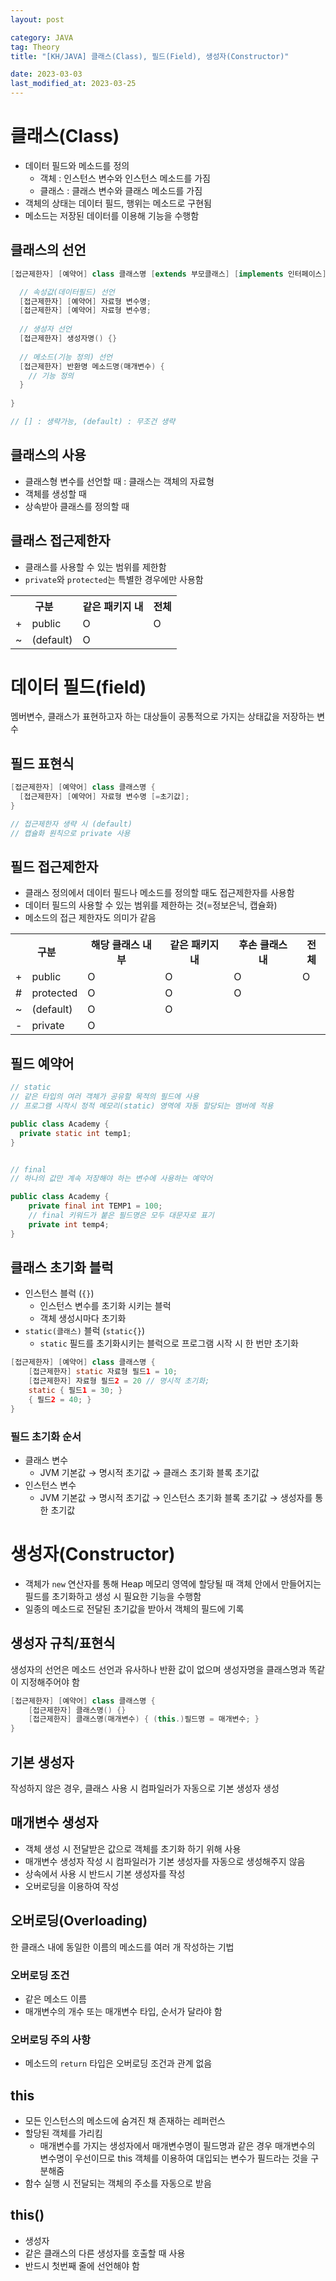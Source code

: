 ```yaml
---
layout: post

category: JAVA
tag: Theory
title: "[KH/JAVA] 클래스(Class), 필드(Field), 생성자(Constructor)"

date: 2023-03-03
last_modified_at: 2023-03-25
---
```


# 클래스(Class)
- 데이터 필드와 메소드를 정의
  + 객체 : 인스턴스 변수와 인스턴스 메소드를 가짐
  + 클래스 : 클래스 변수와 클래스 메소드를 가짐
- 객체의 상태는 데이터 필드, 행위는 메소드로 구현됨
- 메소드는 저장된 데이터를 이용해 기능을 수행함

## 클래스의 선언

```java
[접근제한자] [예약어] class 클래스명 [extends 부모클래스] [implements 인터페이스] {

  // 속성값(데이터필드) 선언
  [접근제한자] [예약어] 자료형 변수명; 
  [접근제한자] [예약어] 자료형 변수명;
  
  // 생성자 선언
  [접근제한자] 생성자명() {}
  
  // 메소드(기능 정의) 선언
  [접근제한자] 반환명 메소드명(매개변수) {
    // 기능 정의
  }
  
}

// [] : 생략가능, (default) : 무조건 생략
```

## 클래스의 사용
- 클래스형 변수를 선언할 때 : 클래스는 객체의 자료형
- 객체를 생성할 때
- 상속받아 클래스를 정의할 때

## 클래스 접근제한자
- 클래스를 사용할 수 있는 범위를 제한함
- `private`와 `protected`는 특별한 경우에만 사용함

<div class="table-wrapper" markdown="block">

<table>
  <tr>
    <th colspan="2">구분</th>
    <th>같은 패키지 내</th>
    <th>전체</th>
  </tr>
  <tr>
    <td>+</td>
    <td>public</td>
    <td>O</td>
    <td>O</td>
  </tr>
  <tr>
    <td>~</td>
    <td>(default)</td>
    <td>O</td>
    <td></td>
  </tr>
</table>

</div>



# 데이터 필드(field)
멤버변수, 클래스가 표현하고자 하는 대상들이 공통적으로 가지는 상태값을 저장하는 변수
	
## 필드 표현식
```java
[접근제한자] [예약어] class 클래스명 {
  [접근제한자] [예약어] 자료형 변수명 [=초기값];
}

// 접근제한자 생략 시 (default)
// 캡슐화 원칙으로 private 사용
```

## 필드 접근제한자
- 클래스 정의에서 데이터 필드나 메소드를 정의할 때도 접근제한자를 사용함
- 데이터 필드의 사용할 수 있는 범위를 제한하는 것(=정보은닉, 캡슐화)
- 메소드의 접근 제한자도 의미가 같음

<div class="table-wrapper" markdown="block">
<table>
  <tr>
    <th colspan="2">구분</th>
    <th>해당 클래스 내부</th>
    <th>같은 패키지 내</th>
    <th>후손 클래스 내</th>
    <th>전체</th>
  </tr>
  <tr>
    <td>+</td>
    <td>public</td>
    <td>O</td>
    <td>O</td>
    <td>O</td>
    <td>O</td>
  </tr>
  <tr>
    <td>#</td>
    <td>protected</td>
    <td>O</td>
    <td>O</td>
    <td>O</td>
    <td></td>
  </tr>
  <tr>
    <td>~</td>
    <td>(default)</td>
    <td>O</td>
    <td>O</td>
    <td></td>
    <td></td>
  </tr>
  <tr>
    <td>-</td>
    <td>private</td>
    <td>O</td>
    <td></td>
    <td></td>
    <td></td>
  </tr>
</table>
</div>

## 필드 예약어

```java
// static
// 같은 타입의 여러 객체가 공유할 목적의 필드에 사용
// 프로그램 시작시 정적 메모리(static) 영역에 자동 할당되는 멤버에 적용

public class Academy {
  private static int temp1;
}


// final
// 하나의 값만 계속 저장해야 하는 변수에 사용하는 예약어

public class Academy {
	private final int TEMP1 = 100;
	// final 키워드가 붙은 필드명은 모두 대문자로 표기
	private int temp4;
}
```

## 클래스 초기화 블럭
- 인스턴스 블럭 (`{}`)
  + 인스턴스 변수를 초기화 시키는 블럭
  + 객체 생성시마다 초기화
- `static(클래스)` 블럭 (`static{}`)
  + `static` 필드를 초기화시키는 블럭으로 프로그램 시작 시 한 번만 초기화

```java
[접근제한자] [예약어] class 클래스명 {
	[접근제한자] static 자료형 필드1 = 10;
	[접근제한자] 자료형 필드2 = 20 // 명시적 초기화;
	static { 필드1 = 30; }
	{ 필드2 = 40; }
}
```

### 필드 초기화 순서
- 클래스 변수
  + JVM 기본값 → 명시적 초기값 → 클래스 초기화 블록 초기값
- 인스턴스 변수
  + JVM 기본값 → 명시적 초기값 → 인스턴스 초기화 블록 초기값 → 생성자를 통한 초기값

# 생성자(Constructor)

- 객체가 `new` 연산자를 통해 Heap 메모리 영역에 할당될 때 객체 안에서 만들어지는 필드를 초기화하고 생성 시 필요한 기능을 수행함
- 일종의 메소드로 전달된 초기값을 받아서 객체의 필드에 기록

## 생성자 규칙/표현식
생성자의 선언은 메소드 선언과 유사하나 반환 값이 없으며 생성자명을 클래스명과 똑같이 지정해주어야 함

```java
[접근제한자] [예약어] class 클래스명 {
	[접근제한자] 클래스명() {}
	[접근제한자] 클래스명(매개변수) { (this.)필드명 = 매개변수; }
}
```

## 기본 생성자
작성하지 않은 경우, 클래스 사용 시 컴파일러가 자동으로 기본 생성자 생성

## 매개변수 생성자
- 객체 생성 시 전달받은 값으로 객체를 초기화 하기 위해 사용
- 매개변수 생성자 작성 시 컴파일러가 기본 생성자를 자동으로 생성해주지 않음
- 상속에서 사용 시 반드시 기본 생성자를 작성
- 오버로딩을 이용하여 작성

## 오버로딩(Overloading)
한 클래스 내에 동일한 이름의 메소드를 여러 개 작성하는 기법

### 오버로딩 조건
- 같은 메소드 이름
- 매개변수의 개수 또는 매개변수 타입, 순서가 달라야 함

### 오버로딩 주의 사항
- 메소드의 `return` 타입은 오버로딩 조건과 관계 없음

## this
- 모든 인스턴스의 메소드에 숨겨진 채 존재하는 레퍼런스
- 할당된 객체를 가리킴
  + 매개변수를 가지는 생성자에서 매개변수명이 필드명과 같은 경우 매개변수의 변수명이 우선이므로 this 객체를 이용하여 대입되는 변수가 필드라는 것을 구분해줌
- 함수 실행 시 전달되는 객체의 주소를 자동으로 받음

## this()
- 생성자
- 같은 클래스의 다른 생성자를 호출할 때 사용
- 반드시 첫번째 줄에 선언해야 함
